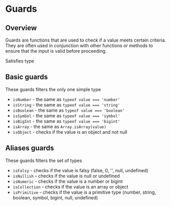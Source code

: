 # Guards
## Overview
Guards are functions that are used to check if a value meets certain criteria. They are often used in conjunction with other functions or methods to ensure that the input is valid before proceeding.

Satisfies type <ApiLink name="FnGuard"/>

## Basic guards
These guards filters the only one simple type
- `isNumber` - the same as `typeof value === 'number'`
- `isString` - the same as `typeof value === 'string'`
- `isBoolean` - the same as `typeof value === 'boolean'`
- `isSymbol` - the same as `typeof value === 'symbol'`
- `isBigInt` - the same as `typeof value === 'bigint'`
- `isArray` - the same as `Array.isArray(value)`
- `isObject` - checks if the value is an object and not null
<!-- - `isFunction` - -->

## Aliases guards
These guards filters the set of types
- `isFalsy` - checks if the value is falsy (false, 0, '', null, undefined)
- `isNullish` - checks if the value is null or undefined
- `isNumeric` - checks if the value is a number or bigint
- `isCollection` - checks if the value is an array or object
- `isPrimitive` - checks if the value is a primitive type (number, string, boolean, symbol, bigint, null, undefined)

<!-- ## Instance guards
`isDate`
`isPlainObject` -->
